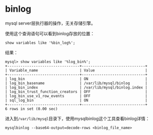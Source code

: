 # binlog

mysql server层执行器的操作，无关存储引擎。

使用这个查询语句可以看到binlog存放的位置：

```mysql
show variables like '%bin_log%';
```

结果：

```
mysql> show variables like '%log_bin%';
+---------------------------------+-----------------------------+
| Variable_name                   | Value                       |
+---------------------------------+-----------------------------+
| log_bin                         | ON                          |
| log_bin_basename                | /var/lib/mysql/binlog       |
| log_bin_index                   | /var/lib/mysql/binlog.index |
| log_bin_trust_function_creators | OFF                         |
| log_bin_use_v1_row_events       | OFF                         |
| sql_log_bin                     | ON                          |
+---------------------------------+-----------------------------+
6 rows in set (0.00 sec)
```

进入到`/var/lib/mysql`目录下，使用mysqlbinlog这个工具查看binlog详情：

```mysql
mysqlbinlog --base64-output=decode-rows <binlog_file_name>
```

  



